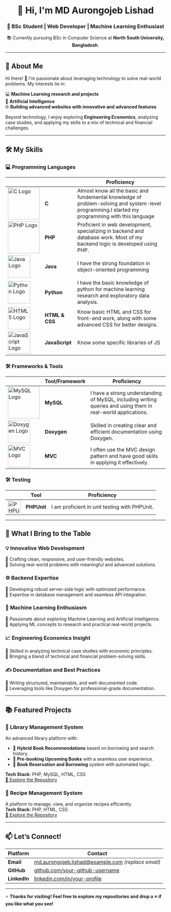 <h1 align="center">👋 Hi, I'm MD Aurongojeb Lishad</h1>
<h3 align="center">🌟 BSc Student | Web Developer | Machine Learning Enthusiast</h3>
<p align="center">
    📚 Currently pursuing BSc in Computer Science at <b>North South University, Bangladesh</b>.
</p>

---

## 🌟 About Me  

Hi there! 👋 I'm passionate about leveraging technology to solve real-world problems. My interests lie in:

💻 **Machine Learning research and projects**  
🤖 **Artificial Intelligence**  
🌐 **Building advanced websites with innovative and advanced features**  

Beyond technology, I enjoy exploring **Engineering Economics**, analyzing case studies, and applying my skills to a mix of technical and financial challenges.  

---

## 🛠️ My Skills  

### 💻 **Programming Languages**  
|      |            | Proficiency |
|------|------------|-------------|
| <img src="https://upload.wikimedia.org/wikipedia/commons/1/19/C_Logo.png" alt="C Logo" width="100" height="100"> | **C**         | Almost know all the basic and fundemental knowledge of problem-solving and system-level programming.I started my programming with this language |
| <img src="https://upload.wikimedia.org/wikipedia/commons/2/27/PHP-logo.svg" alt="PHP Logo" width="100" height="100"> | **PHP**      | Proficient in web development, specializing in backend and database work. Most of my backend logic is developed using PHP. |
| <img src="https://upload.wikimedia.org/wikipedia/en/3/30/Java_programming_language_logo.svg" alt="Java Logo" width="70" height="70"> | **Java**       | I have the strong foundation in object-oriented programming |
| <img src="https://upload.wikimedia.org/wikipedia/commons/c/c3/Python-logo-notext.svg" alt="Python Logo" width="70" height="70"> | **Python**    | I have the basic knowledge of python for machine learning research and exploratory data analysis. |
| <img src="https://upload.wikimedia.org/wikipedia/commons/6/61/HTML5_logo_and_wordmark.svg" alt="HTML5 Logo" width="70" height="70"> | **HTML & CSS** | Know basic HTML and CSS for front-end work, along with some advanced CSS for better designs. |
| <img src="https://upload.wikimedia.org/wikipedia/commons/9/99/Unofficial_JavaScript_logo_2.svg" alt="JavaScript Logo" width="70" height="70"> | **JavaScript** | Know some specific libraries of JS |




### 🛠️ **Frameworks & Tools**  
|      | Tool/Framework | Proficiency |
|------|----------------|-------------|
| <img src="https://www.vectorlogo.zone/logos/mysql/mysql-official.svg" alt="MySQL Logo" width="100" height="100"> | **MySQL**        | I have a strong understanding of MySQL, including writing queries and using them in real-world applications. |
| <img src="https://raw.githubusercontent.com/veler/LogoStore/master/logos/doxygen.svg" alt="Doxygen Logo" width="70" height="70"> | **Doxygen**      | Skilled in creating clear and efficient documentation using Doxygen. |
| <img src="https://upload.wikimedia.org/wikipedia/commons/d/d9/MVC.svg" alt="MVC Logo" width="70" height="70"> | **MVC** | I often use the MVC design pattern and have good skills in applying it effectively. |


### 🛠️ **Testing** 
|      | Tool           | Proficiency |
|------|----------------|-------------|
| <img src="https://upload.wikimedia.org/wikipedia/commons/e/e1/Testing-framework-PHPUnit.png" alt="PHPUnit Logo" width="40" height="40"> | **PHPUnit**      | I am proficient in unit testing with PHPUnit. |

---

## 🌟 What I Bring to the Table  

### 💡 **Innovative Web Development**  
🔹 Crafting clean, responsive, and user-friendly websites.  
🔹 Solving real-world problems with meaningful and advanced solutions.  

### ⚙️ **Backend Expertise**  
🔹 Developing robust server-side logic with optimized performance.  
🔹 Expertise in database management and seamless API integration.  

### 🤖 **Machine Learning Enthusiasm**  
🔹 Passionate about exploring Machine Learning and Artificial Intelligence.  
🔹 Applying ML concepts to research and practical real-world projects.  

### 📈 **Engineering Economics Insight**  
🔹 Skilled in analyzing technical case studies with economic principles.  
🔹 Bringing a blend of technical and financial problem-solving skills.  

### ✍️ **Documentation and Best Practices**  
🔹 Writing structured, maintainable, and well-documented code.  
🔹 Leveraging tools like Doxygen for professional-grade documentation.  

---

## 📚 Featured Projects  

### 📘 **Library Management System**  
An advanced library platform with:  
- 📖 **Hybrid Book Recommendations** based on borrowing and search history.  
- 📕 **Pre-booking Upcoming Books** with a seamless user experience.  
- 📗 **Book Reservation and Borrowing** system with automated logic.  

**Tech Stack:** PHP, MySQL, HTML, CSS  
[🔗 Explore the Repository](https://github.com/your-library-system-repo)  

### 🍳 **Recipe Management System**  
A platform to manage, view, and organize recipes efficiently.  
**Tech Stack:** PHP, HTML, CSS  
[🔗 Explore the Repository](https://github.com/your-recipe-system-repo)  

---

## 📫 Let’s Connect!  

| Platform         | Contact                                                                                      |
|-------------------|----------------------------------------------------------------------------------------------|
| **Email**         | [md.aurongojeb.lishad@example.com](mailto:md.aurongojeb.lishad@example.com) *(replace email)* |
| **GitHub**        | [github.com/your-github-username](https://github.com/your-github-username)                   |
| **LinkedIn**      | [linkedin.com/in/your-profile](https://linkedin.com/in/your-profile)                         |

---

⭐ **Thanks for visiting! Feel free to explore my repositories and drop a ⭐ if you like what you see!**
